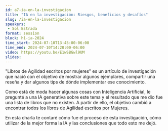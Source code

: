 ```yaml
---
id: a7-ia-en-la-investigacion
title: "IA en la investigación: Riesgos, beneficios y desafíos"
slug: /ia-en-la-investigacion
speakers:
 - Sol Estrada
format: session
block: h1-ia-2024
time_start: 2024-07-10T13:45:00-06:00
time_end: 2024-07-10T14:20:00-06:00
video: https://youtu.be/E1wSBGwl9UM
slides:
---
```


"Libros de Agilidad escritos por mujeres" es un artículo de investigación que nació con el objetivo de mostrar algunos ejemplares, compartir una reseña y dar algunos tips de dónde implementar ese conocimiento.

Como está de moda hacer algunas cosas con Inteligencia Artificial, le pregunté a una IA generativa sobre este tema y el resultado que me dio fue una lista de libros que no existen. A partir de ello, el objetivo cambió a encontrar todos los libros de Agilidad escritos por Mujeres.

En esta charla te contaré cómo fue el proceso de esta investigación, cómo utilizar de la mejor forma la IA y las conclusiones que todo esto me dejó.